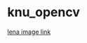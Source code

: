 # knu_opencv

[lena image link](https://ko.wikipedia.org/wiki/%EB%A0%88%EB%82%98_(%EC%9D%B4%EB%AF%B8%EC%A7%80)#/media/%ED%8C%8C%EC%9D%BC:Lenna.png)